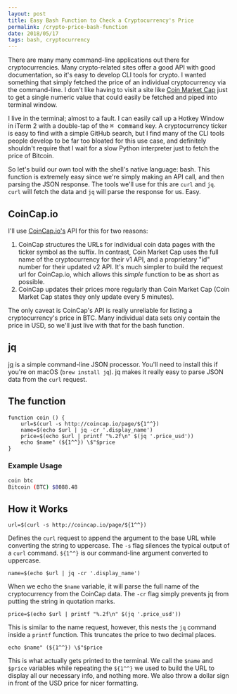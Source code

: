 ```yaml
---
layout: post
title: Easy Bash Function to Check a Cryptocurrency's Price
permalink: /crypto-price-bash-function
date: 2018/05/17
tags: bash, cryptocurrency
---
```


There are many many command-line applications out there for cryptocurrencies. Many crypto-related sites offer a good API with good documentation, so it's easy to develop CLI tools for crypto. I wanted something that simply fetched the price of an individual cryptocurrency via the command-line. I don't like having to visit a site like [Coin Market Cap](https://coinmarketcap.com) just to get a single numeric value that could easily be fetched and piped into terminal window.

I live in the terminal; almost to a fault. I can easily call up a Hotkey Window in iTerm 2 with a double-tap of the <kbd>⌘ command</kbd> key. A cryptocurrency ticker is easy to find with a simple GitHub search, but I find many of the CLI tools people develop to be far too bloated for this use case, and definitely shouldn't require that I wait for a slow Python interpreter just to fetch the price of Bitcoin.

So let's build our own tool with the shell's native language: bash. This function is extremely easy since we're simply making an API call, and then parsing the JSON response. The tools we'll use for this are `curl` and `jq`. `curl` will fetch the data and `jq` will parse the response for us. Easy.

## CoinCap.io

I'll use [CoinCap.io's](http://coincap.io) API for this for two reasons:

1. CoinCap structures the URLs for individual coin data pages with the ticker symbol as the suffix. In contrast, Coin Market Cap uses the full name of the cryptocurrency for their v1 API, and a proprietary "id" number for their updated v2 API. It's much simpler to build the request url for CoinCap.io, which allows this *simple* function to be as short as possible.
2. CoinCap updates their prices more regularly than Coin Market Cap (Coin Market Cap states they only update every 5 minutes).

The only caveat is CoinCap's API is really unreliable for listing a cryptocurrency's price in BTC. Many individual data sets only contain the price in USD, so we'll just live with that for the bash function.

## jq

[jq](https://stedolan.github.io/jq/) is a simple command-line JSON processor. You'll need to install this if you're on macOS (`brew install jq`). jq makes it really easy to parse JSON data from the `curl` request.

## The function

```
function coin () {
	url=$(curl -s http://coincap.io/page/${1^^})
	name=$(echo $url | jq -cr '.display_name')
	price=$(echo $url | printf "%.2f\n" $(jq '.price_usd'))
	echo $name" (${1^^}) \$"$price
}
```

### Example Usage

```bash
coin btc
Bitcoin (BTC) $8088.48
```

## How it Works

```
url=$(curl -s http://coincap.io/page/${1^^})
```
Defines the `curl` request to append the argument to the base URL while converting the string to uppercase. The `-s` flag silences the typical output of a `curl` command. `${1^^}` is our command-line argument converted to uppercase.

```
name=$(echo $url | jq -cr '.display_name')
```
When we echo the `$name` variable, it will parse the full name of the cryptocurrency from the CoinCap data. The `-cr` flag simply prevents jq from putting the string in quotation marks.

```
price=$(echo $url | printf "%.2f\n" $(jq '.price_usd'))
```
This is similar to the name request, however, this nests the `jq` command inside a `printf` function. This truncates the price to two decimal places.

```
echo $name" (${1^^}) \$"$price
```
This is what actually gets printed to the terminal. We call the `$name` and `$price` variables while repeating the `${1^^}` we used to build the URL to display all our necessary info, and nothing more. We also throw a dollar sign in front of the USD price for nicer formatting.
